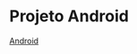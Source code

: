 <h1>Projeto Android</h1>

<a href="https://jounys.github.io/projeto-android/android.html">Android</a>